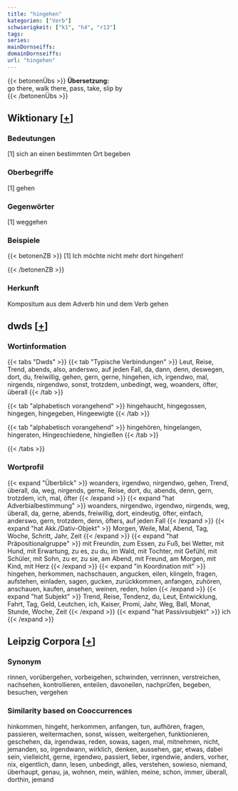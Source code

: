 ```yaml
---
title: "hingehen"
kategorien: ["Verb"]
schwierigkeit: ["k1", "h4", "r13"]
tags:
series:
mainDornseiffs:
domainDornseiffs:
url: "hingehen"
---
```


{{< betonenÜbs >}}
**Übersetzung:**  
go there, walk there, pass, take, slip by  
{{< /betonenÜbs >}}

## Wiktionary [[+](https://de.wiktionary.org/wiki/hingehen)]

### Bedeutungen
[1] sich an einen bestimmten Ort begeben  

### Oberbegriffe
[1] gehen  

### Gegenwörter
[1] weggehen  

### Beispiele
{{< betonenZB >}}
[1] Ich möchte nicht mehr dort hingehen!  

{{< /betonenZB >}}
### Herkunft
Kompositum aus dem Adverb hin und dem Verb gehen  



## dwds [[+](https://www.dwds.de/wb/hingehen)]

### Wortinformation
{{< tabs "Dwds" >}}
{{< tab "Typische Verbindungen" >}}
Leut, Reise, Trend, abends, also, anderswo, auf jeden Fall, da, dann, denn, deswegen, dort, du, freiwillig, gehen, gern, gerne, hingehen, ich, irgendwo, mal, nirgends, nirgendwo, sonst, trotzdem, unbedingt, weg, woanders, öfter, überall
{{< /tab >}}

{{< tab "alphabetisch vorangehend" >}}
hingehaucht, hingegossen, hingegen, hingegeben, Hingeewigte
{{< /tab >}}

{{< tab "alphabetisch vorangehend" >}}
hingehören, hingelangen, hingeraten, Hingeschiedene, hingießen
{{< /tab >}}

{{< /tabs >}}

### Wortprofil
{{< expand "Überblick" >}} woanders, irgendwo, nirgendwo, gehen, Trend, überall, da, weg, nirgends, gerne, Reise, dort, du, abends, denn, gern, trotzdem, ich, mal, öfter {{< /expand >}}
{{< expand "hat Adverbialbestimmung" >}} woanders, nirgendwo, irgendwo, nirgends, weg, überall, da, gerne, abends, freiwillig, dort, eindeutig, öfter, einfach, anderswo, gern, trotzdem, denn, öfters, auf jeden Fall {{< /expand >}}
{{< expand "hat Akk./Dativ-Objekt" >}} Morgen, Weile, Mal, Abend, Tag, Woche, Schritt, Jahr, Zeit {{< /expand >}}
{{< expand "hat Präpositionalgruppe" >}} mit Freundin, zum Essen, zu Fuß, bei Wetter, mit Hund, mit Erwartung, zu es, zu du, im Wald, mit Tochter, mit Gefühl, mit Schüler, mit Sohn, zu er, zu sie, am Abend, mit Freund, am Morgen, mit Kind, mit Herz {{< /expand >}}
{{< expand "in Koordination mit" >}} hingehen, herkommen, nachschauen, angucken, eilen, klingeln, fragen, aufstehen, einladen, sagen, gucken, zurückkommen, anfangen, zuhören, anschauen, kaufen, ansehen, weinen, reden, holen {{< /expand >}}
{{< expand "hat Subjekt" >}} Trend, Reise, Tendenz, du, Leut, Entwicklung, Fahrt, Tag, Geld, Leutchen, ich, Kaiser, Promi, Jahr, Weg, Ball, Monat, Stunde, Woche, Zeit {{< /expand >}}
{{< expand "hat Passivsubjekt" >}} ich {{< /expand >}}

## Leipzig Corpora [[+](https://corpora.uni-leipzig.de/en/res?word=hingehen&corpusId=deu_newscrawl-public_2018)]


### Synonym
rinnen, vorübergehen, vorbeigehen, schwinden, verrinnen, verstreichen, nachsehen, kontrollieren, enteilen, davoneilen, nachprüfen, begeben, besuchen, vergehen


### Similarity based on Cooccurrences
hinkommen, hingeht, herkommen, anfangen, tun, aufhören, fragen, passieren, weitermachen, sonst, wissen, weitergehen, funktionieren, geschehen, da, irgendwas, reden, sowas, sagen, mal, mitnehmen, nicht, jemanden, so, irgendwann, wirklich, denken, aussehen, gar, etwas, dabei sein, vielleicht, gerne, irgendwo, passiert, lieber, irgendwie, anders, vorher, nix, eigentlich, dann, lesen, unbedingt, alles, verstehen, sowieso, niemand, überhaupt, genau, ja, wohnen, mein, wählen, meine, schon, immer, überall, dorthin, jemand

